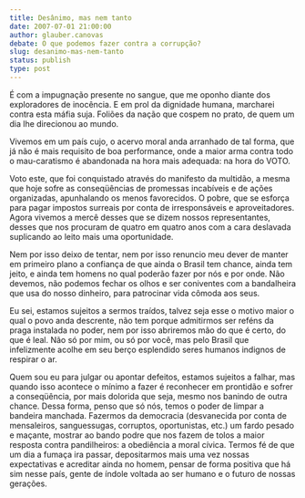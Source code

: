 ```yaml
---
title: Desânimo, mas nem tanto
date: 2007-07-01 21:00:00
author: glauber.canovas
debate: O que podemos fazer contra a corrupção?
slug: desanimo-mas-nem-tanto
status: publish 
type: post
---
```


É com a impugnação presente no sangue, que me oponho diante dos exploradores de inocência. E em prol da dignidade humana, marcharei contra esta máfia suja. Foliões da nação que cospem no prato, de quem um dia lhe direcionou ao mundo.   

 Vivemos em um país cujo, o acervo moral anda arranhado de tal forma, que já não é mais requisito de boa performance, onde a maior arma contra todo o mau-caratismo é abandonada na hora mais adequada: na hora do VOTO.  

 Voto este, que foi conquistado através do manifesto da multidão, a mesma que hoje sofre as conseqüências de promessas incabíveis e de ações organizadas, apunhalando os menos favorecidos. O pobre, que se esforça para pagar impostos surreais por conta de irresponsáveis e aproveitadores. Agora vivemos a mercê desses que se dizem nossos representantes, desses que nos procuram de quatro em quatro anos com a cara deslavada suplicando ao leito mais uma oportunidade.  

 Nem por isso deixo de tentar, nem por isso renuncio meu dever de manter em primeiro plano a confiança de que ainda o Brasil tem chance, ainda tem jeito, e ainda tem homens no qual poderão fazer por nós e por onde. Não devemos, não podemos fechar os olhos e ser coniventes com a bandalheira que usa do nosso dinheiro, para patrocinar vida cômoda aos seus.  

 Eu sei, estamos sujeitos a sermos traídos, talvez seja esse o motivo maior o qual o povo anda descrente, não tem porque admitirmos ser reféns da praga instalada no poder, nem por isso abriremos mão do que é certo, do que é leal. Não só por mim, ou só por você, mas pelo Brasil que infelizmente acolhe em seu berço esplendido seres humanos indignos de respirar o ar.   

 Quem sou eu para julgar ou apontar defeitos, estamos sujeitos a falhar, mas quando isso acontece o mínimo a fazer é reconhecer em prontidão e sofrer a conseqüência, por mais dolorida que seja, mesmo nos banindo de outra chance. Dessa forma, penso que só nós, temos o poder de limpar a bandeira manchada. Fazermos da democracia (desvanecida por conta de mensaleiros, sanguessugas, corruptos, oportunistas, etc.) um fardo pesado e maçante, mostrar ao bando podre que nos fazem de tolos a maior resposta contra pandilheiros: a obediência a moral cívica. Termos fé de que um dia a fumaça ira passar, depositarmos mais uma vez nossas expectativas e acreditar ainda no homem, pensar de forma positiva que há sim nesse país, gente de índole voltada ao ser humano e o futuro de nossas gerações.
